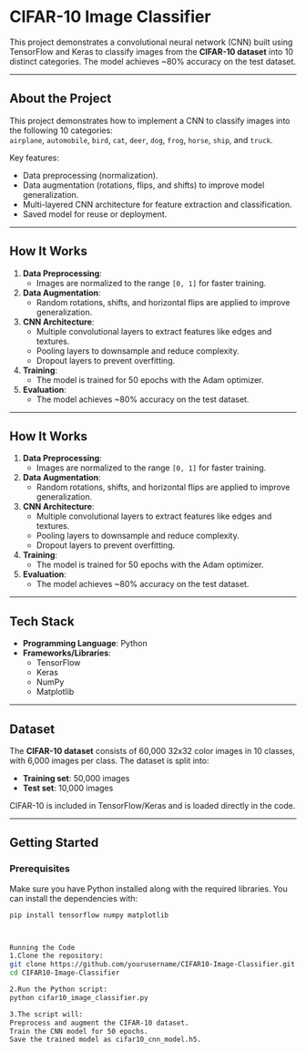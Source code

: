 # CIFAR-10 Image Classifier  

This project demonstrates a convolutional neural network (CNN) built using TensorFlow and Keras to classify images from the **CIFAR-10 dataset** into 10 distinct categories. The model achieves ~80% accuracy on the test dataset.  

---

## **About the Project**
This project demonstrates how to implement a CNN to classify images into the following 10 categories:  
`airplane`, `automobile`, `bird`, `cat`, `deer`, `dog`, `frog`, `horse`, `ship`, and `truck`.  

Key features:
- Data preprocessing (normalization).
- Data augmentation (rotations, flips, and shifts) to improve model generalization.
- Multi-layered CNN architecture for feature extraction and classification.
- Saved model for reuse or deployment.

  
---

## **How It Works**
1. **Data Preprocessing**:
   - Images are normalized to the range `[0, 1]` for faster training.  
2. **Data Augmentation**:
   - Random rotations, shifts, and horizontal flips are applied to improve generalization.  
3. **CNN Architecture**:
   - Multiple convolutional layers to extract features like edges and textures.  
   - Pooling layers to downsample and reduce complexity.  
   - Dropout layers to prevent overfitting.  
4. **Training**:
   - The model is trained for 50 epochs with the Adam optimizer.  
5. **Evaluation**:
   - The model achieves ~80% accuracy on the test dataset.  
---




## **How It Works**
1. **Data Preprocessing**:
   - Images are normalized to the range `[0, 1]` for faster training.  
2. **Data Augmentation**:
   - Random rotations, shifts, and horizontal flips are applied to improve generalization.  
3. **CNN Architecture**:
   - Multiple convolutional layers to extract features like edges and textures.  
   - Pooling layers to downsample and reduce complexity.  
   - Dropout layers to prevent overfitting.  
4. **Training**:
   - The model is trained for 50 epochs with the Adam optimizer.  
5. **Evaluation**:
   - The model achieves ~80% accuracy on the test dataset.  


---

## **Tech Stack**
- **Programming Language**: Python  
- **Frameworks/Libraries**:  
  - TensorFlow  
  - Keras  
  - NumPy  
  - Matplotlib  

---

## **Dataset**
The **CIFAR-10 dataset** consists of 60,000 32x32 color images in 10 classes, with 6,000 images per class. The dataset is split into:  
- **Training set**: 50,000 images  
- **Test set**: 10,000 images  

CIFAR-10 is included in TensorFlow/Keras and is loaded directly in the code.

---

## **Getting Started**
### Prerequisites
Make sure you have Python installed along with the required libraries. You can install the dependencies with:  

```bash
pip install tensorflow numpy matplotlib



Running the Code
1.Clone the repository:
git clone https://github.com/yourusername/CIFAR10-Image-Classifier.git
cd CIFAR10-Image-Classifier

2.Run the Python script:
python cifar10_image_classifier.py

3.The script will:
Preprocess and augment the CIFAR-10 dataset.
Train the CNN model for 50 epochs.
Save the trained model as cifar10_cnn_model.h5.


